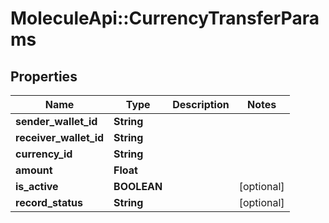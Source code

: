 # MoleculeApi::CurrencyTransferParams

## Properties
Name | Type | Description | Notes
------------ | ------------- | ------------- | -------------
**sender_wallet_id** | **String** |  | 
**receiver_wallet_id** | **String** |  | 
**currency_id** | **String** |  | 
**amount** | **Float** |  | 
**is_active** | **BOOLEAN** |  | [optional] 
**record_status** | **String** |  | [optional] 


